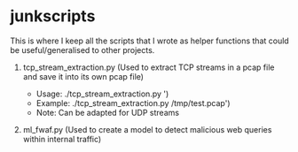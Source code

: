 # junkscripts

This is where I keep all the scripts that I wrote as helper functions that could be useful/generalised to other projects.

1. tcp_stream_extraction.py (Used to extract TCP streams in a pcap file and save it into its own pcap file)
      - Usage: ./tcp_stream_extraction.py <pcapfile>')
      - Example: ./tcp_stream_extraction.py /tmp/test.pcap')
      - Note: Can be adapted for UDP streams
  
2. ml_fwaf.py (Used to create a model to detect malicious web queries within internal traffic)
